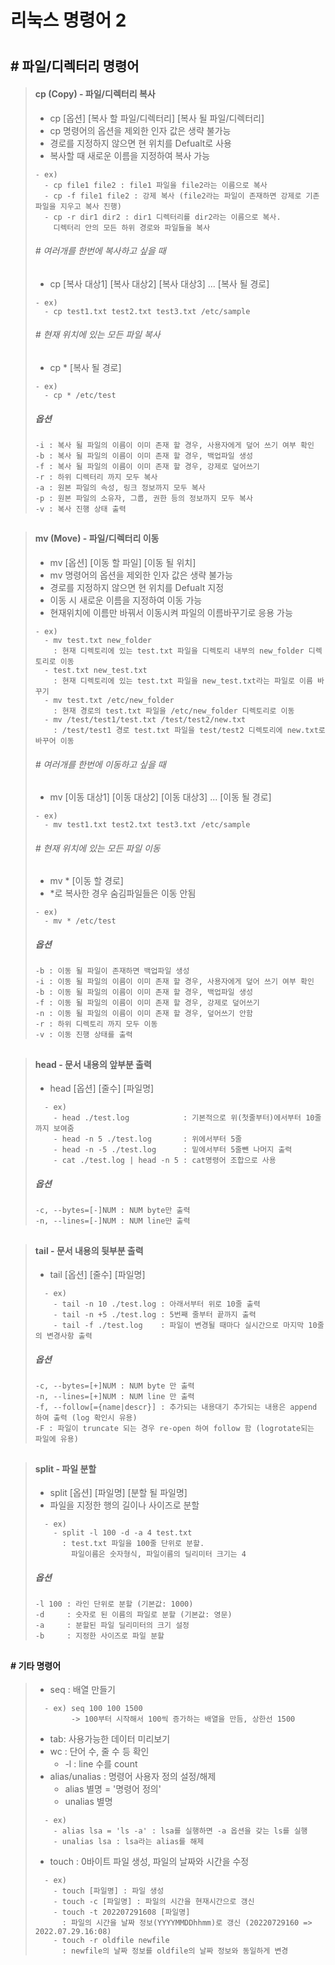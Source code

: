 # 리눅스 명령어 2
#


## # 파일/디렉터리 명령어

> #### cp (Copy) - 파일/디렉터리 복사
> - cp [옵션] [복사 할 파일/디렉터리] [복사 될 파일/디렉터리]
> - cp 명령어의 옵션을 제외한 인자 값은 생략 불가능
> - 경로를 지정하지 않으면 현 위치를 Defualt로 사용
> - 복사할 때 새로운 이름을 지정하여 복사 가능
> ```
> - ex)
>   - cp file1 file2 : file1 파일을 file2라는 이름으로 복사
>   - cp -f file1 file2 : 강제 복사 (file2라는 파일이 존재하면 강제로 기존 파일을 지우고 복사 진행)
>   - cp -r dir1 dir2 : dir1 디렉터리를 dir2라는 이름으로 복사.
>     디렉터리 안의 모든 하위 경로와 파일들을 복사
>```
> ###### # 여러개를 한번에 복사하고 싶을 때
> - cp [복사 대상1] [복사 대상2] [복사 대상3] ... [복사 될 경로]
> ```
> - ex)
>   - cp test1.txt test2.txt test3.txt /etc/sample
> ```
> ###### # 현재 위치에 있는 모든 파일 복사
> - cp * [복사 될 경로]
> ```
> - ex)
>   - cp * /etc/test
> ``` 
> ##### 옵션
> ```
> -i : 복사 될 파일의 이름이 이미 존재 할 경우, 사용자에게 덮어 쓰기 여부 확인
> -b : 복사 될 파일의 이름이 이미 존재 할 경우, 백업파일 생성
> -f : 복사 될 파일의 이름이 이미 존재 할 경우, 강제로 덮어쓰기
> -r : 하위 디렉터리 까지 모두 복사
> -a : 원본 파일의 속성, 링크 정보까지 모두 복사
> -p : 원본 파일의 소유자, 그룹, 권한 등의 정보까지 모두 복사
> -v : 복사 진행 상태 출력
> ```
##


> #### mv (Move) - 파일/디렉터리 이동
> - mv [옵션] [이동 할 파일] [이동 될 위치]
> - mv 명령어의 옵션을 제외한 인자 값은 생략 불가능
> - 경로를 지정하지 않으면 현 위치를 Defualt 지정
> - 이동 시 새로운 이름을 지정하여 이동 가능
> - 현재위치에 이름만 바꿔서 이동시켜 파일의 이름바꾸기로 응용 가능
> ```
> - ex)
>   - mv test.txt new_folder 
>     : 현재 디렉토리에 있는 test.txt 파일을 디렉토리 내부의 new_folder 디렉토리로 이동
>   - test.txt new_test.txt
>     : 현재 디렉토리에 있는 test.txt 파일을 new_test.txt라는 파일로 이름 바꾸기
>   - mv test.txt /etc/new_folder
>     : 현재 경로의 test.txt 파일을 /etc/new_folder 디렉토리로 이동
>   - mv /test/test1/test.txt /test/test2/new.txt 
>     : /test/test1 경로 test.txt 파일을 test/test2 디렉토리에 new.txt로 바꾸어 이동
>```
> ###### # 여러개를 한번에 이동하고 싶을 때
> - mv [이동 대상1] [이동 대상2] [이동 대상3] ... [이동 될 경로]
> ```
> - ex)
>   - mv test1.txt test2.txt test3.txt /etc/sample
> ```
>
> ###### # 현재 위치에 있는 모든 파일 이동
> - mv * [이동 할 경로]
> - *로 복사한 경우 숨김파일들은 이동 안됨
> ```
> - ex)
>   - mv * /etc/test
> ```
> ##### 옵션
> ```
> -b : 이동 될 파일이 존재하면 백업파일 생성
> -i : 이동 될 파일의 이름이 이미 존재 할 경우, 사용자에게 덮어 쓰기 여부 확인
> -b : 이동 될 파일의 이름이 이미 존재 할 경우, 백업파일 생성
> -f : 이동 될 파일의 이름이 이미 존재 할 경우, 강제로 덮어쓰기
> -n : 이동 될 파일의 이름이 이미 존재 할 경우, 덮어쓰기 안함
> -r : 하위 디렉토리 까지 모두 이동
> -v : 이동 진행 상태를 출력
> ```
##


> #### head - 문서 내용의 앞부분 출력
> - head [옵션] [줄수] [파일명]
> ```
>   - ex) 
>     - head ./test.log            : 기본적으로 위(첫줄부터)에서부터 10줄까지 보여줌
>     - head -n 5 ./test.log       : 위에서부터 5줄
>     - head -n -5 ./test.log      : 밑에서부터 5줄뺀 나머지 출력
>     - cat ./test.log | head -n 5 : cat명령어 조합으로 사용
> ```
> ##### 옵션
> ```
> -c, --bytes=[-]NUM : NUM byte만 출력
> -n, --lines=[-]NUM : NUM line만 출력
> ```
##


> #### tail - 문서 내용의 뒷부분 출력
> - tail [옵션] [줄수] [파일명]
> ```
>   - ex) 
>     - tail -n 10 ./test.log : 아래서부터 위로 10줄 출력
>     - tail -n +5 ./test.log : 5번째 줄부터 끝까지 출력
>     - tail -f ./test.log    : 파일이 변경될 때마다 실시간으로 마지막 10줄의 변경사항 출력
> ```
> ##### 옵션
> ```
> -c, --bytes=[+]NUM : NUM byte 만 출력
> -n, --lines=[+]NUM : NUM line 만 출력
> -f, --follow[={name|descr}] : 추가되는 내용대기 추가되는 내용은 append 하여 출력 (log 확인시 유용)
> -F : 파일이 truncate 되는 경우 re-open 하여 follow 함 (logrotate되는 파일에 유용)
> ```
##


> #### split - 파일 분할
> - split [옵션] [파일명] [분할 될 파일명]
> - 파일을 지정한 행의 길이나 사이즈로 분할
> ```
>   - ex) 
>     - split -l 100 -d -a 4 test.txt
>       : test.txt 파일을 100줄 단위로 분할.
>         파일이름은 숫자형식, 파일이름의 딜리미터 크기는 4
> ```
> ##### 옵션
> ```
> -l 100 : 라인 단위로 분할 (기본값: 1000)
> -d     : 숫자로 된 이름의 파일로 분할 (기본값: 영문)
> -a     : 분할된 파일 딜리미터의 크기 설정
> -b     : 지정한 사이즈로 파일 분할
> ```
##


#### # 기타 명령어
> - seq : 배열 만들기
> ``` 
>   - ex) seq 100 100 1500
>         -> 100부터 시작해서 100씩 증가하는 배열을 만듬, 상한선 1500
> ```
> - tab: 사용가능한 데이터 미리보기
> - wc : 단어 수, 줄 수 등 확인
>   - -l : line 수를 count
> - alias/unalias : 명령어 사용자 정의 설정/해제
>   - alias 별명 = '명령어 정의'
>   - unalias 별명
> ```
>   - ex)
>     - alias lsa = 'ls -a' : lsa를 실행하면 -a 옵션을 갖는 ls를 실행
>     - unalias lsa : lsa라는 alias를 해제
> ```
> - touch : 0바이트 파일 생성, 파일의 날짜와 시간을 수정
> ```
>   - ex)
>     - touch [파일명] : 파일 생성
>     - touch -c [파일명] : 파일의 시간을 현재시간으로 갱신
>     - touch -t 202207291608 [파일명] 
>       : 파일의 시간을 날짜 정보(YYYYMMDDhhmm)로 갱신 (20220729160 => 2022.07.29.16:08)
>     - touch -r oldfile newfile 
>       : newfile의 날짜 정보를 oldfile의 날짜 정보와 동일하게 변경
> ```
##


